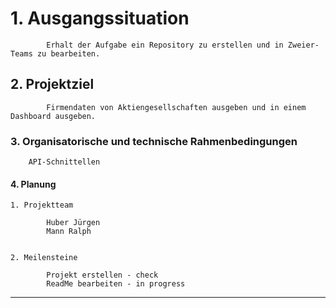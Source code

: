# <b>1. Ausgangssituation</b>

    		Erhalt der Aufgabe ein Repository zu erstellen und in Zweier-Teams zu bearbeiten.

		
## <b>2. Projektziel</b>

    		Firmendaten von Aktiengesellschaften ausgeben und in einem Dashboard ausgeben.
		
### <b>3. Organisatorische und technische Rahmenbedingungen</b>

		API-Schnittellen
   
         
#### <b>4. Planung</b>

		
	1. Projektteam

    		Huber Jürgen
    		Mann Ralph
			

	2. Meilensteine

    		Projekt erstellen - check
    		ReadMe bearbeiten - in progress
---------------------------------------------------------------------

